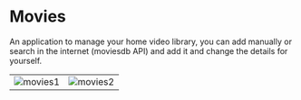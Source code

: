 # Movies
An application to manage your home video library, you can add manually or search in the internet (moviesdb API) and add it and change the details for yourself.  
<p align="center">
  <table>
    <tr>
      <td><img src="https://i.ibb.co/k3xWnvM/movies1.jpg" alt="movies1" border="0"></td>
      <td><img src="https://i.ibb.co/649S7Zs/movies2.jpg" alt="movies2" border="0"></td>
    </tr>
  </table>
</p>



